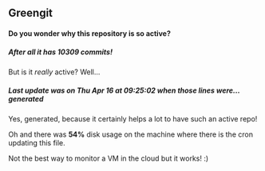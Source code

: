 ## Greengit

#### Do you wonder why this repository is so active?

##### After all it has 10309 commits!

But is it *really* active? Well...

##### Last update was on Thu Apr 16 at 09:25:02 when those lines were... generated

Yes, generated, because it certainly helps a lot to have such an active repo!

Oh and there was **54%** disk usage on the machine
where there is the cron updating this file.

Not the best way to monitor a VM in the cloud but it works! :)
